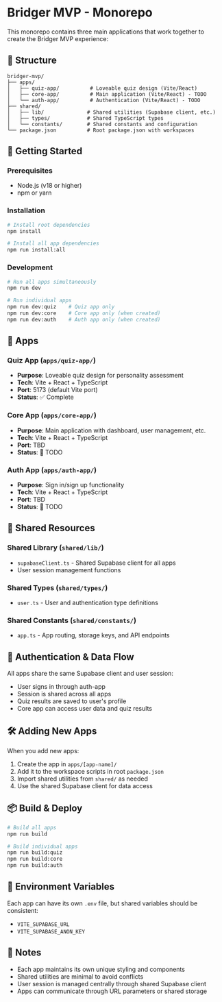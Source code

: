# Bridger MVP - Monorepo

This monorepo contains three main applications that work together to create the Bridger MVP experience:

## 📁 Structure

```
bridger-mvp/
├── apps/
│   ├── quiz-app/          # Loveable quiz design (Vite/React)
│   ├── core-app/          # Main application (Vite/React) - TODO
│   └── auth-app/          # Authentication (Vite/React) - TODO
├── shared/
│   ├── lib/              # Shared utilities (Supabase client, etc.)
│   ├── types/            # Shared TypeScript types
│   └── constants/        # Shared constants and configuration
└── package.json          # Root package.json with workspaces
```

## 🚀 Getting Started

### Prerequisites
- Node.js (v18 or higher)
- npm or yarn

### Installation
```bash
# Install root dependencies
npm install

# Install all app dependencies
npm run install:all
```

### Development
```bash
# Run all apps simultaneously
npm run dev

# Run individual apps
npm run dev:quiz    # Quiz app only
npm run dev:core    # Core app only (when created)
npm run dev:auth    # Auth app only (when created)
```

## 📱 Apps

### Quiz App (`apps/quiz-app/`)
- **Purpose**: Loveable quiz design for personality assessment
- **Tech**: Vite + React + TypeScript
- **Port**: 5173 (default Vite port)
- **Status**: ✅ Complete

### Core App (`apps/core-app/`)
- **Purpose**: Main application with dashboard, user management, etc.
- **Tech**: Vite + React + TypeScript
- **Port**: TBD
- **Status**: 🚧 TODO

### Auth App (`apps/auth-app/`)
- **Purpose**: Sign in/sign up functionality
- **Tech**: Vite + React + TypeScript
- **Port**: TBD
- **Status**: 🚧 TODO

## 🔗 Shared Resources

### Shared Library (`shared/lib/`)
- `supabaseClient.ts` - Shared Supabase client for all apps
- User session management functions

### Shared Types (`shared/types/`)
- `user.ts` - User and authentication type definitions

### Shared Constants (`shared/constants/`)
- `app.ts` - App routing, storage keys, and API endpoints

## 🔐 Authentication & Data Flow

All apps share the same Supabase client and user session:
- User signs in through auth-app
- Session is shared across all apps
- Quiz results are saved to user's profile
- Core app can access user data and quiz results

## 🛠️ Adding New Apps

When you add new apps:

1. Create the app in `apps/[app-name]/`
2. Add it to the workspace scripts in root `package.json`
3. Import shared utilities from `shared/` as needed
4. Use the shared Supabase client for data access

## 📦 Build & Deploy

```bash
# Build all apps
npm run build

# Build individual apps
npm run build:quiz
npm run build:core
npm run build:auth
```

## 🔧 Environment Variables

Each app can have its own `.env` file, but shared variables should be consistent:
- `VITE_SUPABASE_URL`
- `VITE_SUPABASE_ANON_KEY`

## 📝 Notes

- Each app maintains its own unique styling and components
- Shared utilities are minimal to avoid conflicts
- User session is managed centrally through shared Supabase client
- Apps can communicate through URL parameters or shared storage 